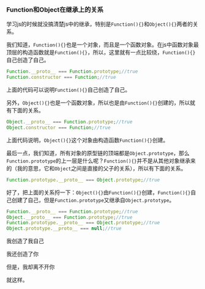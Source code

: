### Function和Object在继承上的关系

学习js的时候就没搞清楚js中的继承，特别是`Function(){}`和`Object(){}`两者的关系。

我们知道，`Function(){}`也是一个对象，而且是一个函数对象。在js中函数对象最顶层的构造函数就是`Function(){}`，所以，这里就有一点比较绕，`Function(){}`自己创造了自己。

```javascript
Function.__proto__ === Function.prototype;//true
Function.constructor === Function;//true
```

上面的代码可以说明`Function(){}`自己创造了自己。

另外，`Object(){}`也是一个函数对象，所以也是由`Function(){}`创建的，所以就有下面的关系。

```javascript
Object.__proto__ === Function.prototype;//true
Object.constructor === Function;//true
```

上面代码说明，`Object(){}`这个对象由构造函数`Function(){}`创建。

最后一点，我们知道，所有对象的原型链的顶端都是`Object.prototype`，那么`Function.prototype`的上一层是什么呢？`Function(){}`并不是从其他对象继承来的（我的意思，它和`Object`之间是直接的父子的关系），所以有下面的关系。

```javascript
Function.prototype.__proto__ === Object.prototype;//true
```

好了，把上面的关系捋一下：`Object(){}`由`Function(){}`创建，`Function(){}`自己创建了自己，但是`Function.prototype`又继承自`Object.prototype`。

```javascript
Function.__proto__ === Function.prototype;//true
Object.__proto__ === Function.prototype;//true
Function.prototype.__proto__ === Object.prototype;//true
Object.prototype.__proto__ === null;//true
```

我创造了我自己

我还创造了你

但是，我却离不开你

就这样。